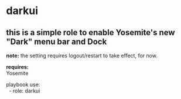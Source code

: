 darkui
==========

this is a simple role to enable Yosemite's new "Dark" menu bar and Dock
----------

**note:** the setting requires logout/restart to take effect, for now.

**requires:**<br />
Yosemite

playbook use:<br />
&nbsp;&nbsp;\- role: darkui<br />
